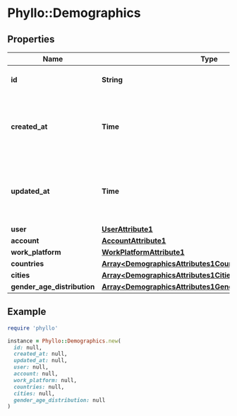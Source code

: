 # Phyllo::Demographics

## Properties

| Name | Type | Description | Notes |
| ---- | ---- | ----------- | ----- |
| **id** | **String** | Unique ID of the comment. |  |
| **created_at** | **Time** | Object creation time (UTC date and time in ISO 8601 format) |  |
| **updated_at** | **Time** | Object updation time (UTC date and time in ISO 8601 format) |  |
| **user** | [**UserAttribute1**](UserAttribute1.md) |  |  |
| **account** | [**AccountAttribute1**](AccountAttribute1.md) |  |  |
| **work_platform** | [**WorkPlatformAttribute1**](WorkPlatformAttribute1.md) |  |  |
| **countries** | [**Array&lt;DemographicsAttributes1CountriesInner&gt;**](DemographicsAttributes1CountriesInner.md) |  |  |
| **cities** | [**Array&lt;DemographicsAttributes1CitiesInner&gt;**](DemographicsAttributes1CitiesInner.md) |  |  |
| **gender_age_distribution** | [**Array&lt;DemographicsAttributes1GenderAgeDistributionInner&gt;**](DemographicsAttributes1GenderAgeDistributionInner.md) |  |  |

## Example

```ruby
require 'phyllo'

instance = Phyllo::Demographics.new(
  id: null,
  created_at: null,
  updated_at: null,
  user: null,
  account: null,
  work_platform: null,
  countries: null,
  cities: null,
  gender_age_distribution: null
)
```

